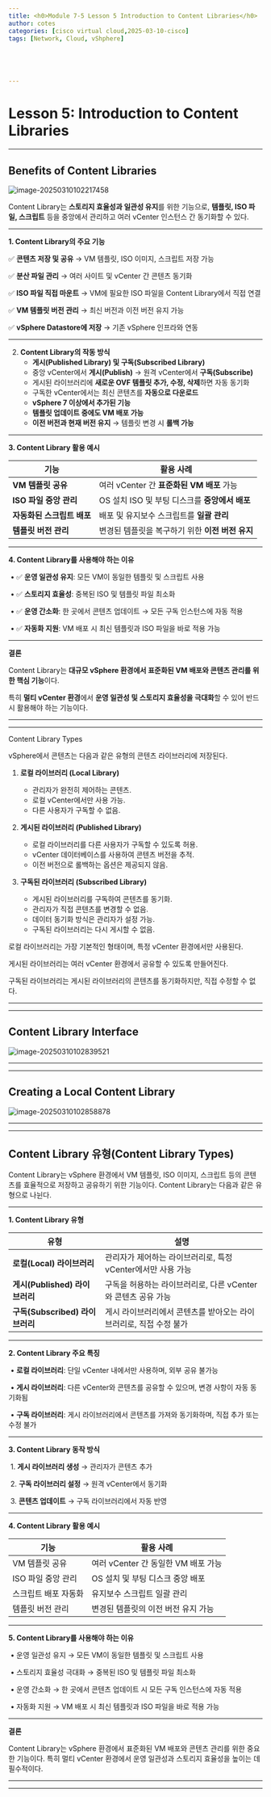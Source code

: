 ```yaml
---
title: <h0>Module 7-5 Lesson 5 Introduction to Content Libraries</h0>
author: cotes   
categories: [cisco virtual cloud,2025-03-10-cisco]
tags: [Network, Cloud, vShphere]





---
```


# Lesson 5: Introduction to Content Libraries

------

## Benefits of Content Libraries

![image-20250310102217458](/assets/cisco_post_img/2025-03-10-asdas//image-20250310102217458.png)

Content Library는 **스토리지 효율성과 일관성 유지**를 위한 기능으로, **템플릿, ISO 파일, 스크립트** 등을 중앙에서 관리하고 여러 vCenter 인스턴스 간 동기화할 수 있다.



------



**1. Content Library의 주요 기능**



✅ **콘텐츠 저장 및 공유** → VM 템플릿, ISO 이미지, 스크립트 저장 가능

✅ **분산 파일 관리** → 여러 사이트 및 vCenter 간 콘텐츠 동기화

✅ **ISO 파일 직접 마운트** → VM에 필요한 ISO 파일을 Content Library에서 직접 연결

✅ **VM 템플릿 버전 관리** → 최신 버전과 이전 버전 유지 가능

✅ **vSphere Datastore에 저장** → 기존 vSphere 인프라와 연동



------



2. **Content Library의 작동 방식**
   * **게시(Published Library) 및 구독(Subscribed Library)**
   * 중앙 vCenter에서 **게시(Publish)** → 원격 vCenter에서 **구독(Subscribe)**
   * 게시된 라이브러리에 **새로운 OVF 템플릿 추가, 수정, 삭제**하면 자동 동기화
   * 구독한 vCenter에서는 최신 콘텐츠를 **자동으로 다운로드**
   * **vSphere 7 이상에서 추가된 기능**
   * **템플릿 업데이트 중에도 VM 배포 가능**
   * **이전 버전과 현재 버전 유지** → 템플릿 변경 시 **롤백 가능**



------



**3. Content Library 활용 예시**

| **기능**                   | **활용 사례**                                    |
| -------------------------- | ------------------------------------------------ |
| **VM 템플릿 공유**         | 여러 vCenter 간 **표준화된 VM 배포** 가능        |
| **ISO 파일 중앙 관리**     | OS 설치 ISO 및 부팅 디스크를 **중앙에서 배포**   |
| **자동화된 스크립트 배포** | 배포 및 유지보수 스크립트를 **일괄 관리**        |
| **템플릿 버전 관리**       | 변경된 템플릿을 복구하기 위한 **이전 버전 유지** |





------



**4. Content Library를 사용해야 하는 이유**

​	•	✅ **운영 일관성 유지**: 모든 VM이 동일한 템플릿 및 스크립트 사용

​	•	✅ **스토리지 효율성**: 중복된 ISO 및 템플릿 파일 최소화

​	•	✅ **운영 간소화**: 한 곳에서 콘텐츠 업데이트 → 모든 구독 인스턴스에 자동 적용

​	•	✅ **자동화 지원**: VM 배포 시 최신 템플릿과 ISO 파일을 바로 적용 가능



------

**결론**



Content Library는 **대규모 vSphere 환경에서 표준화된 VM 배포와 콘텐츠 관리를 위한 핵심 기능**이다.

특히 **멀티 vCenter 환경**에서 **운영 일관성 및 스토리지 효율성을 극대화**할 수 있어 반드시 활용해야 하는 기능이다.

------

------

Content Library Types



vSphere에서 콘텐츠는 다음과 같은 유형의 콘텐츠 라이브러리에 저장된다.

1. **로컬 라이브러리 (Local Library)**
   * 관리자가 완전히 제어하는 콘텐츠.
   * 로컬 vCenter에서만 사용 가능.
   * 다른 사용자가 구독할 수 없음.

2. **게시된 라이브러리 (Published Library)**
   * 로컬 라이브러리를 다른 사용자가 구독할 수 있도록 허용.
   * vCenter 데이터베이스를 사용하여 콘텐츠 버전을 추적.
   * 이전 버전으로 롤백하는 옵션은 제공되지 않음.

3. **구독된 라이브러리 (Subscribed Library)**
   * 게시된 라이브러리를 구독하여 콘텐츠를 동기화.
   * 관리자가 직접 콘텐츠를 변경할 수 없음.
   * 데이터 동기화 방식은 관리자가 설정 가능.
   * 구독된 라이브러리는 다시 게시할 수 없음.



로컬 라이브러리는 가장 기본적인 형태이며, 특정 vCenter 환경에서만 사용된다.

게시된 라이브러리는 여러 vCenter 환경에서 공유할 수 있도록 만들어진다.

구독된 라이브러리는 게시된 라이브러리의 콘텐츠를 동기화하지만, 직접 수정할 수 없다.

------

------

## Content Library Interface

![image-20250310102839521](/assets/cisco_post_img/2025-03-10-asdas//image-20250310102839521.png)

------

------

## Creating a Local Content Library

![image-20250310102858878](/assets/cisco_post_img/2025-03-10-asdas//image-20250310102858878.png)

------

------

## **Content Library 유형(Content Library Types)**



Content Library는 vSphere 환경에서 VM 템플릿, ISO 이미지, 스크립트 등의 콘텐츠를 효율적으로 저장하고 공유하기 위한 기능이다. Content Library는 다음과 같은 유형으로 나뉜다.

------



**1. Content Library 유형**

| **유형**                        | **설명**                                                     |
| ------------------------------- | ------------------------------------------------------------ |
| **로컬(Local) 라이브러리**      | 관리자가 제어하는 라이브러리로, 특정 vCenter에서만 사용 가능 |
| **게시(Published) 라이브러리**  | 구독을 허용하는 라이브러리로, 다른 vCenter와 콘텐츠 공유 가능 |
| **구독(Subscribed) 라이브러리** | 게시 라이브러리에서 콘텐츠를 받아오는 라이브러리로, 직접 수정 불가 |

------



**2. Content Library 주요 특징**

​	•	**로컬 라이브러리**: 단일 vCenter 내에서만 사용하며, 외부 공유 불가능

​	•	**게시 라이브러리**: 다른 vCenter와 콘텐츠를 공유할 수 있으며, 변경 사항이 자동 동기화됨

​	•	**구독 라이브러리**: 게시 라이브러리에서 콘텐츠를 가져와 동기화하며, 직접 추가 또는 수정 불가



------



**3. Content Library 동작 방식**

​	1.	**게시 라이브러리 생성** → 관리자가 콘텐츠 추가

​	2.	**구독 라이브러리 설정** → 원격 vCenter에서 동기화

​	3.	**콘텐츠 업데이트** → 구독 라이브러리에서 자동 반영



------



**4. Content Library 활용 예시**

| **기능**             | **활용 사례**                       |
| -------------------- | ----------------------------------- |
| VM 템플릿 공유       | 여러 vCenter 간 동일한 VM 배포 가능 |
| ISO 파일 중앙 관리   | OS 설치 및 부팅 디스크 중앙 배포    |
| 스크립트 배포 자동화 | 유지보수 스크립트 일괄 관리         |
| 템플릿 버전 관리     | 변경된 템플릿의 이전 버전 유지 가능 |





------



**5. Content Library를 사용해야 하는 이유**

​	•	운영 일관성 유지 → 모든 VM이 동일한 템플릿 및 스크립트 사용

​	•	스토리지 효율성 극대화 → 중복된 ISO 및 템플릿 파일 최소화

​	•	운영 간소화 → 한 곳에서 콘텐츠 업데이트 시 모든 구독 인스턴스에 자동 적용

​	•	자동화 지원 → VM 배포 시 최신 템플릿과 ISO 파일을 바로 적용 가능



------



**결론**

Content Library는 vSphere 환경에서 표준화된 VM 배포와 콘텐츠 관리를 위한 중요한 기능이다. 특히 멀티 vCenter 환경에서 운영 일관성과 스토리지 효율성을 높이는 데 필수적이다.

------

------

